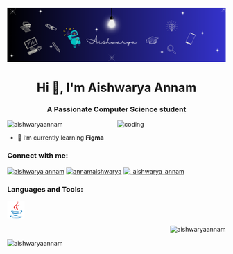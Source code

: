 ![logo](https://github.com/aishwaryaannam/aishwaryaannam/blob/main/Black%20Elegant%20Personal%20LinkedIn%20Banner.png)
<h1 align="center">Hi 👋, I'm Aishwarya Annam</h1>
<h3 align="center">A Passionate Computer Science student</h3>

<img align="right" alt="coding" width="250" src="https://i.pinimg.com/originals/75/8f/1c/758f1cd8cede9c3e4711306fc030f4ce.gif">

<p align="left"> <img src="https://komarev.com/ghpvc/?username=aishwaryaannam&label=Profile%20views&color=0e75b6&style=flat" alt="aishwaryaannam" /> </p>

- 🌱 I’m currently learning **Figma**

<h3 align="left">Connect with me:</h3>
<p align="left">
<a href="https://linkedin.com/in/aishwarya annam" target="blank"><img align="center" src="https://raw.githubusercontent.com/rahuldkjain/github-profile-readme-generator/master/src/images/icons/Social/linked-in-alt.svg" alt="aishwarya annam" height="30" width="40" /></a>
<a href="https://www.codechef.com/users/annamaishwarya" target="blank"><img align="center" src="https://cdn.jsdelivr.net/npm/simple-icons@3.1.0/icons/codechef.svg" alt="annamaishwarya" height="30" width="40" /></a>
<a href="https://www.leetcode.com/_aishwarya_annam" target="blank"><img align="center" src="https://raw.githubusercontent.com/rahuldkjain/github-profile-readme-generator/master/src/images/icons/Social/leet-code.svg" alt="_aishwarya_annam" height="30" width="40" /></a>
</p>

<h3 align="left">Languages and Tools:</h3>
<p align="left"> <a href="https://www.java.com" target="_blank" rel="noreferrer"> <img src="https://raw.githubusercontent.com/devicons/devicon/master/icons/java/java-original.svg" alt="java" width="40" height="40"/> </a> </p>

<p>&nbsp;<img align="right" src="https://github-readme-stats.vercel.app/api?username=aishwaryaannam&show_icons=true&locale=en" alt="aishwaryaannam" /></p>

<p><img align="center" src="https://github-readme-streak-stats.herokuapp.com/?user=aishwaryaannam&" alt="aishwaryaannam" /></p>


<!--
**aishwaryaannam/aishwaryaannam** is a ✨ _special_ ✨ repository because its `README.md` (this file) appears on your GitHub profile.

Here are some ideas to get you started:

- 🔭 I’m currently working on ...
- 🌱 I’m currently learning ...
- 👯 I’m looking to collaborate on ...
- 🤔 I’m looking for help with ...
- 💬 Ask me about ...
- 📫 How to reach me: ...
- 😄 Pronouns: ...
- ⚡ Fun fact: ...
-->
